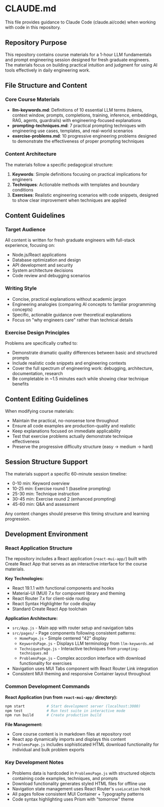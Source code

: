 # CLAUDE.md

This file provides guidance to Claude Code (claude.ai/code) when working with code in this repository.

## Repository Purpose

This repository contains course materials for a 1-hour LLM fundamentals and prompt engineering session designed for fresh graduate engineers. The materials focus on building practical intuition and judgment for using AI tools effectively in daily engineering work.

## File Structure and Content

### Core Course Materials
- **llm-keywords.md**: Definitions of 10 essential LLM terms (tokens, context window, prompts, completions, training, inference, embeddings, RAG, agents, guardrails) with engineering-focused explanations
- **prompting-techniques.md**: 7 practical prompting techniques with engineering use cases, templates, and real-world scenarios
- **exercise-problems.md**: 10 progressive engineering problems designed to demonstrate the effectiveness of proper prompting techniques

### Content Architecture

The materials follow a specific pedagogical structure:
1. **Keywords**: Simple definitions focusing on practical implications for engineers
2. **Techniques**: Actionable methods with templates and boundary conditions  
3. **Exercises**: Realistic engineering scenarios with code snippets, designed to show clear improvement when techniques are applied

## Content Guidelines

### Target Audience
All content is written for fresh graduate engineers with full-stack experience, focusing on:
- Node.js/React applications
- Database optimization and design
- API development and security
- System architecture decisions
- Code review and debugging scenarios

### Writing Style
- Concise, practical explanations without academic jargon
- Engineering analogies (comparing AI concepts to familiar programming concepts)
- Specific, actionable guidance over theoretical explanations
- Focus on "why engineers care" rather than technical details

### Exercise Design Principles
Problems are specifically crafted to:
- Demonstrate dramatic quality differences between basic and structured prompts
- Include realistic code snippets and engineering contexts
- Cover the full spectrum of engineering work: debugging, architecture, documentation, research
- Be completable in ~1.5 minutes each while showing clear technique benefits

## Content Editing Guidelines

When modifying course materials:
- Maintain the practical, no-nonsense tone throughout
- Ensure all code examples are production-quality and realistic
- Keep explanations focused on immediate applicability
- Test that exercise problems actually demonstrate technique effectiveness
- Preserve the progressive difficulty structure (easy → medium → hard)

## Session Structure Support

The materials support a specific 60-minute session timeline:
- 0-10 min: Keyword overview
- 10-25 min: Exercise round 1 (baseline prompting)
- 25-30 min: Technique instruction  
- 30-45 min: Exercise round 2 (enhanced prompting)
- 45-60 min: Q&A and assessment

Any content changes should preserve this timing structure and learning progression.

## Development Environment

### React Application Structure
The repository includes a React application (`react-mui-app/`) built with Create React App that serves as an interactive interface for the course materials.

**Key Technologies:**
- React 19.1.1 with functional components and hooks
- Material-UI (MUI) 7.x for component library and theming
- React Router 7.x for client-side routing
- React Syntax Highlighter for code display
- Standard Create React App toolchain

**Application Architecture:**
- `src/App.js` - Main app with router setup and navigation tabs
- `src/pages/` - Page components following consistent patterns:
  - `HomePage.js` - Simple centered "42" display
  - `KeywordsPage.js` - Displays LLM terminology from `llm-keywords.md`
  - `TechniquesPage.js` - Interactive techniques from `prompting-techniques.md`
  - `ProblemsPage.js` - Complex accordion interface with download functionality for exercises
- Navigation uses MUI Tabs component with React Router Link integration
- Consistent MUI theming and responsive Container layout throughout

### Common Development Commands

**React Application (run from `react-mui-app/` directory):**
```bash
npm start          # Start development server (localhost:3000)
npm test           # Run test suite in interactive mode
npm run build      # Create production build
```

**File Management:**
- Core course content is in markdown files at repository root
- React app dynamically imports and displays this content
- `ProblemsPage.js` includes sophisticated HTML download functionality for individual and bulk problem exports

### Key Development Notes

- Problems data is hardcoded in `ProblemsPage.js` with structured objects containing code examples, techniques, and prompts
- Download functionality generates styled HTML files for offline use
- Navigation state management uses React Router's `useLocation` hook
- All pages follow consistent MUI Container + Typography patterns
- Code syntax highlighting uses Prism with "tomorrow" theme